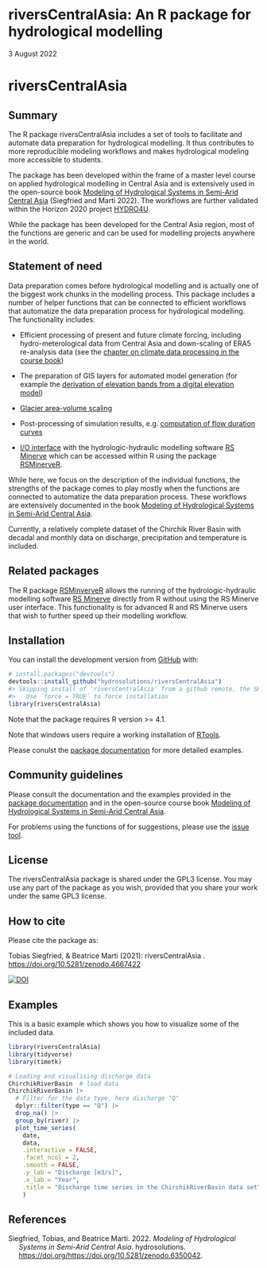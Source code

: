 riversCentralAsia: An R package for hydrological modelling
================
3 August 2022

<!-- README.md is generated from README.Rmd. Please edit that file -->

# riversCentralAsia

## Summary

The R package riversCentralAsia includes a set of tools to facilitate
and automate data preparation for hydrological modelling. It thus
contributes to more reproducible modeling workflows and makes
hydrological modeling more accessible to students.

The package has been developed within the frame of a master level course
on applied hydrological modelling in Central Asia and is extensively
used in the open-source book [Modeling of Hydrological Systems in
Semi-Arid Central
Asia](https://hydrosolutions.github.io/caham_book/) (Siegfried and Marti
2022). The workflows are further validated within the Horizon 2020
project [HYDRO4U](https://hydro4u.eu/).

While the package has been developed for the Central Asia region, most
of the functions are generic and can be used for modelling projects
anywhere in the world.

## Statement of need

Data preparation comes before hydrological modelling and is actually one
of the biggest work chunks in the modelling process. This package
includes a number of helper functions that can be connected to efficient
workflows that automatize the data preparation process for hydrological
modelling. The functionality includes:

-   Efficient processing of present and future climate forcing,
    including hydro-meterological data from Central Asia and
    down-scaling of ERA5 re-analysis data (see the [chapter on climate 
    data processing in the course book](https://hydrosolutions.github.io/caham_book/climate_data.html))

-   The preparation of GIS layers for automated model generation (for 
    example the [derivation of elevation bands from a digital elevation 
    model](https://hydrosolutions.github.io/riversCentralAsia/articles/02-preparation-of-climate-forcing.html))

-   [Glacier area-volume scaling](https://hydrosolutions.github.io/riversCentralAsia/articles/04-glacier-functions.html#glacier-area-volume-scaling)

-   Post-processing of simulation results, e.g. [computation of flow
    duration curves](https://hydrosolutions.github.io/riversCentralAsia/reference/computeAnnualFlowDurationCurve.html)

-   [I/O interface](https://hydrosolutions.github.io/riversCentralAsia/articles/03-RSMinerveIO.html) with the hydrologic-hydraulic modelling software [RS
    Minerve](https://crealp.ch/rs-minerve/) which can be accessed within
    R using the package
    [RSMinerveR](https://github.com/hydrosolutions/RSMinerveR).

While here, we focus on the description of the individual functions, the
strengths of the package comes to play mostly when the functions are
connected to automatize the data preparation process. These workflows
are extensively documented in the book [Modeling of Hydrological Systems
in Semi-Arid Central
Asia](https://hydrosolutions.github.io/caham_book/).

Currently, a relatively complete dataset of the Chirchik River Basin
with decadal and monthly data on discharge, precipitation and
temperature is included.

## Related packages

The R package
[RSMinverveR](https://github.com/hydrosolutions/RSMinerveR) allows the
running of the hydrologic-hydraulic modelling software [RS
Minerve](https://crealp.ch/rs-minerve/) directly from R without using
the RS Minerve user interface. This functionality is for advanced R and
RS Minerve users that wish to further speed up their modelling workflow.

## Installation

You can install the development version from
[GitHub](https://github.com/) with:

``` r
# install.packages("devtools")
devtools::install_github("hydrosolutions/riversCentralAsia")
#> Skipping install of 'riversCentralAsia' from a github remote, the SHA1 (26b5949c) has not changed since last install.
#>   Use `force = TRUE` to force installation
library(riversCentralAsia)
```
Note that the package requires R version >= 4.1. 

Note that windows users require a working installation of
[RTools](https://cran.r-project.org/bin/windows/Rtools/).

Please conulst the [package
documentation](https://hydrosolutions.github.io/riversCentralAsia/index.html) for more detailed examples. 

## Community guidelines

Please consult the documentation and the examples provided in the
[package
documentation](https://hydrosolutions.github.io/riversCentralAsia/index.html)
and in the open-source course book [Modeling of Hydrological Systems in
Semi-Arid Central Asia](https://hydrosolutions.github.io/caham_book/).

For problems using the functions of for suggestions, please use the
[issue
tool](https://github.com/hydrosolutions/riversCentralAsia/issues).

## License
The riversCentralAsia package is shared under the GPL3 license. You may use 
any part of the package as you wish, provided that you share your work under 
the same GPL3 license.

## How to cite

Please cite the package as:

Tobias Siegfried, & Beatrice Marti (2021): riversCentralAsia
<version number>. <https://doi.org/10.5281/zenodo.4667422>

[![DOI](https://zenodo.org/badge/DOI/10.5281/zenodo.4667422.svg)](https://doi.org/10.5281/zenodo.4667422)

## Examples

This is a basic example which shows you how to visualize some of the
included data.

``` r
library(riversCentralAsia)
library(tidyverse)
library(timetk)

# Loading and visualising discharge data
ChirchikRiverBasin  # load data
ChirchikRiverBasin |> 
  # Filter for the data type, here discharge "Q"
  dplyr::filter(type == "Q") |> 
  drop_na() |> 
  group_by(river) |> 
  plot_time_series(
    date,
    data,
    .interactive = FALSE,
    .facet_ncol = 2,
    .smooth = FALSE, 
    .y_lab = "Discharge [m3/s]", 
    .x_lab = "Year", 
    .title = "Discharge time series in the ChirchikRiverBasin data set"
    )
```

## References

<div id="refs" class="references csl-bib-body hanging-indent">

<div id="ref-CAHAM:2022" class="csl-entry">

Siegfried, Tobias, and Beatrice Marti. 2022. *Modeling of Hydrological
Systems in Semi-Arid Central Asia*. hydrosolutions.
https://doi.org/<https://doi.org/10.5281/zenodo.6350042>.

</div>

</div>

